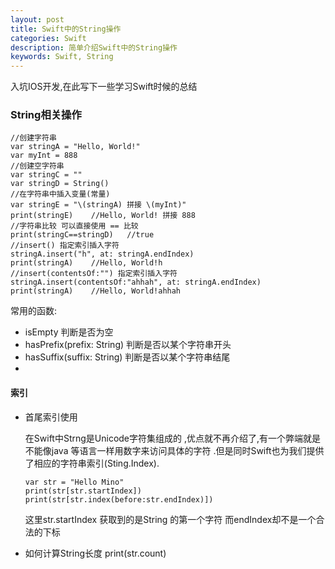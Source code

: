 ```yaml
---
layout: post
title: Swift中的String操作
categories: Swift
description: 简单介绍Swift中的String操作
keywords: Swift, String
---
```

入坑IOS开发,在此写下一些学习Swift时候的总结
### String相关操作

    //创建字符串
    var stringA = "Hello, World!"
    var myInt = 888
    //创建空字符串
    var stringC = ""
    var stringD = String()
    //在字符串中插入变量(常量)
    var stringE = "\(stringA) 拼接 \(myInt)"
    print(stringE)    //Hello, World! 拼接 888
    //字符串比较 可以直接使用 == 比较
    print(stringC==stringD)   //true
    //insert() 指定索引插入字符
    stringA.insert("h", at: stringA.endIndex)
    print(stringA)    //Hello, World!h
    //insert(contentsOf:"") 指定索引插入字符
    stringA.insert(contentsOf:"ahhah", at: stringA.endIndex)
    print(stringA)    //Hello, World!ahhah
    
    
常用的函数:
 - isEmpty  判断是否为空
 - hasPrefix(prefix: String)  判断是否以某个字符串开头
 - hasSuffix(suffix: String)  判断是否以某个字符串结尾
 -

#### 索引
- 首尾索引使用

  在Swift中Strng是Unicode字符集组成的 ,优点就不再介绍了,有一个弊端就是不能像java 等语言一样用数字来访问具体的字符 .但是同时Swift也为我们提供了相应的字符串索引(Sting.Index).

      var str = "Hello Mino"
      print(str[str.startIndex])
      print(str[str.index(before:str.endIndex)])
   这里str.startIndex 获取到的是String 的第一个字符 而endIndex却不是一个合法的下标
- 如何计算String长度
      print(str.count)
